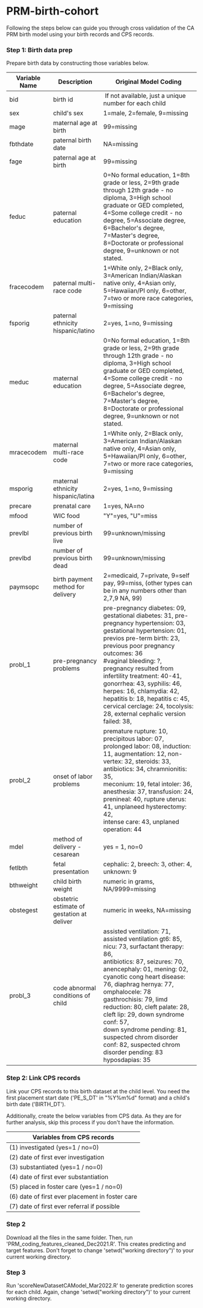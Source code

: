 # PRM-birth-cohort

Following the steps below can guide you through cross validation of the CA PRM birth model using your birth records and CPS records. 

### Step 1: Birth data prep
Prepare birth data by constructing those variables below.

| Variable Name | Description                                | Original Model Coding                                                                                                                                                                                                                                                                                                                                                                                                                                      |
| ------------- | ------------------------------------------ | ---------------------------------------------------------------------------------------------------------------------------------------------------------------------------------------------------------------------------------------------------------------------------------------------------------------------------------------------------------------------------------------------------------------------------------------------------------- |
| bid           | birth id                                   |  If not available, just a unique number for each child                                                                                                                                                                                                                                                                                                                                                                                                     |
| sex           | child's sex                                | 1=male, 2=female, 9=missing                                                                                                                                                                                                                                                                                                                                                                                                                                |
| mage          | maternal age at birth                      | 99=missing                                                                                                                                                                                                                                                                                                                                                                                                                                               |
| fbthdate      | paternal birth date                        | NA=missing                                                                                                                                                                                                                                                                                                                                                                                                                                                 |
| fage          | paternal age at birth                      | 99=missing                                                                                                                                                                                                                                                                                                                                                                                                                                                 |
| feduc         | paternal education                         | 0=No formal education, 1=8th grade or less, 2=9th grade through 12th grade - no diploma, 3=High school graduate or GED completed, 4=Some college credit - no degree, 5=Associate degree, 6=Bachelor's degree, 7=Master's degree, 8=Doctorate or professional degree, 9=unknown or not stated.                                                                                                                                                              |
| fracecodem    | paternal multi-race code                   | 1=White only, 2=Black only, 3=American Indian/Alaskan native only, 4=Asian only, 5=Hawaiian/PI only, 6=other, 7=two or more race categories, 9=missing                                                                                                                                                                                                                                                                                                     |
| fsporig       | paternal ethnicity hispanic/latino         | 2=yes, 1=no, 9=missing                                                                                                                                                                                                                                                                                                                                                                                                                                     |
| meduc         | maternal education                         | 0=No formal education, 1=8th grade or less, 2=9th grade through 12th grade - no diploma, 3=High school graduate or GED completed, 4=Some college credit - no degree, 5=Associate degree, 6=Bachelor's degree, 7=Master's degree, 8=Doctorate or professional degree, 9=unknown or not stated.                                                                                                                                                              |
| mracecodem    | maternal multi-race code                   | 1=White only, 2=Black only, 3=American Indian/Alaskan native only, 4=Asian only, 5=Hawaiian/PI only, 6=other, 7=two or more race categories, 9=missing                                                                                                                                                                                                                                                                                                     |
| msporig       | maternal ethnicity hispanic/latina         | 2=yes, 1=no, 9=missing                                                                                                                                                                                                                                                                                                                                                                                                                                     |
| precare       | prenatal care                              | 1=yes, NA=no                                                                                                                                                                                                                                                                                                                                                                                                                                               |
| mfood         | WIC food                                   | "Y"=yes, "U"=miss                                                                                                                                                                                                                                                                                                                                                                                                                                          |
| prevlbl       | number of previous birth live              | 99=unknown/missing                                                                                                                                                                                                                                                                                                                                                                                                                                         |
| prevlbd       | number of previous birth dead              | 99=unknown/missing                                                                                                                                                                                                                                                                                                                                                                                                                                         |
| paymsopc      | birth payment method for delivery          | 2=medicaid, 7=private, 9=self pay, 99=miss, (other types can be in any numbers other than 2,7,9 NA, 99)                                                                                                                                                                                                                                                                                                                                                    |
| probl\_1      | pre-pregnancy problems                     | pre-pregnancy diabetes: 09, gestational diabetes: 31, pre-pregnancy hypertension: 03,<br>gestational hypertension: 01, previos pre-term birth: 23, previous poor pregnancy outcomes: 36<br>#vaginal bleeding: ?, pregnancy resulted from infertility treatment: 40-41, gonorrhea: 43, syphilis: 46, herpes: 16, chlamydia: 42, hepatitis b: 18, hepatitis c: 45, cervical cerclage: 24, tocolysis: 28, external cephalic version failed: 38,               |
| probl\_2      | onset of labor problems                    | premature rupture: 10, precipitous labor: 07, prolonged labor: 08, induction: 11, augmentation: 12, non-vertex: 32, steroids: 33, antibiotics: 34, chramnionitis: 35,<br>meconium: 19, fetal intoler: 36, anesthesia: 37, transfusion: 24, prenineal: 40, rupture uterus: 41, unplaneed hysterectomy: 42,<br>intense care: 43, unplaned operation: 44                                                                                                      |
| mdel          | method of delivery - cesarean              | yes = 1, no=0                                                                                                                                                                                                                                                                                                                                                                                                                                              |
| fetlbth       | fetal presentation                         | cephalic: 2, breech: 3, other: 4, unknown: 9                                                                                                                                                                                                                                                                                                                                                                                                               |
| bthweight     | child birth weight                         | numeric in grams, NA/9999=missing                                                                                                                                                                                                                                                                                                                                                                                                                                                           |
| obstegest     | obstetric estimate of gestation at deliver | numeric in weeks, NA=missing                                                                                                                                                                                                                                                                                                                                                                                                                                                  |
| probl\_3      | code abnormal conditions of child          | assisted ventilation: 71, assisted ventilation gt6: 85, nicu: 73, surfactant therapy: 86,<br>antibiotics: 87, seizures: 70, anencephaly: 01, mening: 02, cyanotic cong heart disease: 76, diaphrag hernya: 77, omphalocele: 78<br>gasthrochisis: 79, limd reduction: 80, cleft palate: 28, cleft lip: 29, down syndrome conf: 57,<br>down syndrome pending: 81, suspected chrom disorder conf: 82, suspected chrom disorder pending: 83<br>hyposdapias: 35 |

### Step 2: Link CPS records
Link your CPS records to this birth dataset at the child level. You need the first placement start date ('PE_S_DT' in "%Y%m%d" format) and a child's birth date ('BIRTH_DT').

Additionally, create the below variables from CPS data. As they are for further analysis, skip this process if you don't have the information.

| Variables from CPS records                      |
| ----------------------------------------------- |
| (1) investigated (yes=1 / no=0)                     |
| (2) date of first ever investigation            |
| (3) substantiated (yes=1 / no=0)                     |
| (4) date of first ever substantiation           |
| (5) placed in foster care (yes=1 / no=0)            |
| (6) date of first ever placement in foster care |
| (7) date of first ever referral if possible     |

### Step 2
Download all the files in the same folder.
Then, run 'PRM_coding_features_cleaned_Dec2021.R'. This creates predicting and target features.
Don't forget to change 'setwd("working directory")' to your current working directory.

### Step 3
Run 'scoreNewDatasetCAModel_Mar2022.R' to generate prediction scores for each child. Again, change 'setwd("working directory")' to your current working directory.

